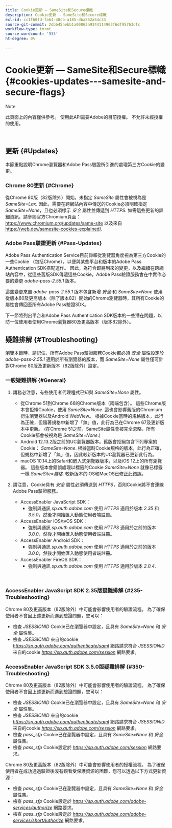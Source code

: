```yaml
---
title: Cookie更新 — SameSite和Secure標幟
description: Cookie更新 — SameSite和Secure標幟
exl-id: cc1f60fd-fa64-48cb-a185-dba562a54c33
source-git-commit: 2dbb45aebb1a00863a9344114963f6df95763dfc
workflow-type: tm+mt
source-wordcount: '933'
ht-degree: 0%

---
```


# Cookie更新 — SameSite和Secure標幟 {#cookies-updates---samesite-and-secure-flags}

>[!NOTE]
>
>此頁面上的內容僅供參考。 使用此API需要Adobe的目前授權。 不允許未經授權的使用。

</br>


## 更新 {#Updates}

本節重點說明Chrome瀏覽器和Adobe Pass驗證所引進的處理第三方Cookie的變更。



### Chrome 80更新 {#Chrome}

從Chrome 80版（82版除外）開始，未指定 *SameSite* 屬性會被視為是 *SameSite=Lax*. 因此，需要在跨網站內容中傳送的Cookie必須明確指定 *SameSite=None*，且也必須標示 *安全* 屬性並傳遞到 *HTTPS*. 如需這些更新的詳細資訊，請參閱官方Chromium頁面： <https://www.chromium.org/updates/same-site> 以及來自 <https://web.dev/samesite-cookies-explained/>.


### Adobe Pass驗證更新 {#Pass-Updates}

Adobe Pass Authentication Service目前仰賴從瀏覽器角度視為第三方Cookie的一些Cookie （包括Chrome），以便與某些平台和版本的Adobe Pass Authentication SDK搭配運作。 因此，為符合即將到來的變更，以及繼續在跨網站內容中，從這些舊版SDK傳遞這些Cookie，Adobe Pass驗證服務會在中實作必要的變更 *adobe-pass-2.55.1* 版本。

這些變更來自 *adobe-pass-2.55.1* 版本包含新增 *安全* 和 *SameSite=None* 使用從版本80及更高版本（除了版本82）開始的Chrome瀏覽器時，其所有Cookie的屬性會傳回至所有Adobe Pass驗證SDK。

下一節將列出平台和Adobe Pass Authentication SDK版本的一些潛在問題，以防一位使用者使用Chrome瀏覽器80及更高版本（版本82除外）。

## 疑難排解 {#Troubleshooting}

瀏覽本節時，請記住，所有Adobe Pass驗證服務Cookie都必須 *安全* 屬性設定於 *adobe-pass-2.55.1* 適用於所有瀏覽器的版本，而 *SameSite=None* 屬性僅可針對Chrome 80版及更新版本（82版除外）設定。


### 一般疑難排解 {#General}

1. 請務必注意，有些使用者代理程式已知與 *SameSite=None* 屬性。

   - 從Chrome 51到Chrome 66的Chrome版本（兩端包含）。 這些Chrome版本會拒絕Cookie，使用 *SameSite=None*. 這也會影響舊版的Chromium衍生瀏覽器以及Android WebView。 根據Cookie當時的規格版本，此行為正確，但隨著規格中新增了「無」值，此行為已在Chrome 67及更新版本中更新。 (在Chrome 51之前，SameSite屬性會被完全忽略，所有Cookie都會被視為是 *SameSite=None*.)
   - Android 12.13.2版之前的UC瀏覽器版本。舊版會拒絕包含下列專案的Cookie： *SameSite=None*. 根據當時Cookie規格的版本，此行為正確，但規格中新增了「無」值，因此較新版本的UC瀏覽器已更新此行為。
   - macOS 10.14上的Safari和嵌入式瀏覽器版本，以及iOS 12上的所有瀏覽器。 這些版本會錯誤處理以標籤的Cookie *SameSite=None* 就像已標籤一樣 *SameSite=嚴格*. 較新版本的iOS和MacOS已修正此錯誤。


1. 請注意，Cookie具有 *安全* 屬性必須傳送到 *HTTPS*，否則Cookie將不會連線Adobe Pass驗證服務。

   - AccessEnabler JavaScript SDK：
      - 強制與通訊 *sp.auth.adobe.com* 使用 *HTTPS* 適用於版本 *2.35* 和 *3.5.0*，然後才開始匯入動態使用者端註冊。
   - AccessEnabler iOS/tvOS SDK：
      - 強制與通訊 *sp.auth.adobe.com* 使用 *HTTPS* 適用於之前的版本 *3.0.0*，然後才開始匯入動態使用者端註冊。
   - AccessEnabler Android SDK：
      - 強制與通訊 *sp.auth.adobe.com* 使用 *HTTPS* 適用於之前的版本 *3.0.0*，然後才開始匯入動態使用者端註冊。
   - AccessEnabler FireOS SDK：
      - 強制與通訊 *sp.auth.adobe.com* 使用 *HTTPS* 適用於版本 *2.0.4*.

</br>

### AccessEnabler JavaScript SDK 2.35版疑難排解 {#235-Troubleshooting}

Chrome 80及更高版本（82版除外）中可能會影響使用者的驗證流程。 為了確保使用者不會因上述更新而遇到驗證問題，您可以：

- 檢查 *JSESSIONID* Cookie已在瀏覽器中設定，且具有 *SameSite=None* 和 *安全* 屬性集。
- 檢查 *JSESSIONID* 來自的cookie *https://sp.auth.adobe.com/authenticate/saml* 網路請求符合 *JSESSIONID* 來自的cookie *https://sp.auth.adobe.com/session* 網路要求。


### AccessEnabler JavaScript SDK 3.5.0版疑難排解 {#350-Troubleshooting}

Chrome 80及更高版本（82版除外）中可能會影響使用者的驗證流程。 為了確保使用者不會因上述更新而遇到驗證問題，您可以：

- 檢查 *JSESSIONID* Cookie已在瀏覽器中設定，且具有 *SameSite=None* 和 *安全* 屬性集。
- 檢查 *JSESSIONID* 來自的cookie *https://sp.auth.adobe.com/authenticate/saml* 網路請求符合 *JSESSIONID* 來自的cookie *https://sp.auth.adobe.com/session* 網路要求。
- 檢查 *pass\_sfp* Cookie已在瀏覽器中設定，且具有 *SameSite=None* 和 *安全* 屬性集。
- 檢查 *pass\_sfp* Cookie設定於 *https://sp.auth.adobe.com/session* 網路要求。


Chrome 80及更高版本（82版除外）中可能會影響使用者的授權流程。 為了確保使用者在成功通過驗證後沒有觀看受保護資源的困難，您可以透過以下方式更新資源：

- 檢查 *pass\_sfp* Cookie已在瀏覽器中設定，且具有 *SameSite=None* 和 *安全* 屬性集。
- 檢查 *pass\_sfp* Cookie設定於 *https://sp.auth.adobe.com/adobe-services/authorize* 網路要求。
- 檢查 *pass\_sfp* Cookie設定於 *https://sp.auth.adobe.com/adobe-services/shortAuthorize* 網路要求。
